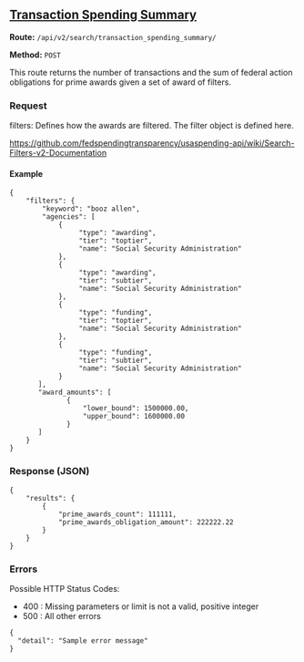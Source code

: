 ## [Transaction Spending Summary](#transaction-spending-summary)
**Route:** `/api/v2/search/transaction_spending_summary/`

**Method:** `POST`

This route returns the number of transactions and the sum of federal action obligations for prime awards given a set of award of filters.

### Request

filters: Defines how the awards are filtered.  The filter object is defined here.

https://github.com/fedspendingtransparency/usaspending-api/wiki/Search-Filters-v2-Documentation

#### Example

```
{
    "filters": {
        "keyword": "booz allen",
        "agencies": [
            {
                 "type": "awarding",
                 "tier": "toptier",
                 "name": "Social Security Administration"
            },
            {
                 "type": "awarding",
                 "tier": "subtier",
                 "name": "Social Security Administration"
            },
            {
                 "type": "funding",
                 "tier": "toptier",
                 "name": "Social Security Administration"
            },
            {
                 "type": "funding",
                 "tier": "subtier",
                 "name": "Social Security Administration"
            }
       ],
       "award_amounts": [
              {
                  "lower_bound": 1500000.00,
                  "upper_bound": 1600000.00
              }
       ]
    }
}
```

### Response (JSON)

```
{
    "results": {
        {
            "prime_awards_count": 111111,
            "prime_awards_obligation_amount": 222222.22
        }
    }
}
```

### Errors
Possible HTTP Status Codes:
* 400 : Missing parameters or limit is not a valid, positive integer
* 500 : All other errors

```
{
  "detail": "Sample error message"
}
```
